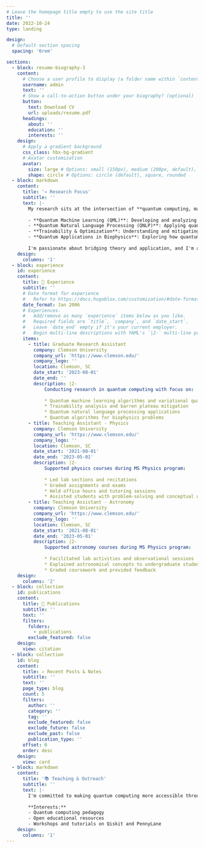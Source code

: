```yaml
---
# Leave the homepage title empty to use the site title
title: ''
date: 2022-10-24
type: landing

design:
  # Default section spacing
  spacing: '6rem'

sections:
  - block: resume-biography-3
    content:
      # Choose a user profile to display (a folder name within `content/authors/`)
      username: admin
      text: ''
      # Show a call-to-action button under your biography? (optional)
      button:
        text: Download CV
        url: uploads/resume.pdf
      headings:
        about: ''
        education: ''
        interests: ''
    design:
      # Apply a gradient background
      css_class: hbx-bg-gradient
      # Avatar customization
      avatar:
        size: large # Options: small (150px), medium (200px, default), large (320px), xl (400px), xxl (500px)
        shape: circle # Options: circle (default), square, rounded
  - block: markdown
    content:
      title: '⚛️ Research Focus'
      subtitle: ''
      text: |-
        My research sits at the intersection of **quantum computing, machine learning, and algorithm design**. I work on:
        
        - **Quantum Machine Learning (QML)**: Developing and analyzing variational quantum algorithms for machine learning tasks
        - **Quantum Natural Language Processing (QNLP)**: Applying quantum circuits to NLP problems using compositional approaches
        - **Trainability & Optimization**: Understanding and mitigating barren plateaus in variational quantum circuits
        - **Quantum Applications in Biophysics**: Exploring how quantum algorithms can advance computational biophysics
        
        I'm passionate about bridging theory and application, and I'm always open to collaboration on quantum computing research.
    design:
      columns: '1'
  - block: experience
    id: experience
    content:
      title: 💼 Experience
      subtitle: ''
      # Date format for experience
      #   Refer to https://docs.hugoblox.com/customization/#date-format
      date_format: Jan 2006
      # Experiences.
      #   Add/remove as many `experience` items below as you like.
      #   Required fields are `title`, `company`, and `date_start`.
      #   Leave `date_end` empty if it's your current employer.
      #   Begin multi-line descriptions with YAML's `|2-` multi-line prefix.
      items:
        - title: Graduate Research Assistant
          company: Clemson University
          company_url: 'https://www.clemson.edu/'
          company_logo: ''
          location: Clemson, SC
          date_start: '2023-08-01'
          date_end: ''
          description: |2-
              Conducting research in quantum computing with focus on:
              
              * Quantum machine learning algorithms and variational quantum circuits
              * Trainability analysis and barren plateau mitigation
              * Quantum natural language processing applications
              * Quantum algorithms for biophysics problems
        - title: Teaching Assistant - Physics
          company: Clemson University
          company_url: 'https://www.clemson.edu/'
          company_logo: ''
          location: Clemson, SC
          date_start: '2021-08-01'
          date_end: '2023-05-01'
          description: |2-
              Supported physics courses during MS Physics program:
              
              * Led lab sections and recitations
              * Graded assignments and exams
              * Held office hours and tutoring sessions
              * Assisted students with problem-solving and conceptual understanding
        - title: Teaching Assistant - Astronomy
          company: Clemson University
          company_url: 'https://www.clemson.edu/'
          company_logo: ''
          location: Clemson, SC
          date_start: '2021-08-01'
          date_end: '2023-05-01'
          description: |2-
              Supported astronomy courses during MS Physics program:
              
              * Facilitated lab activities and observational sessions
              * Explained astronomical concepts to undergraduate students
              * Graded coursework and provided feedback
    design:
      columns: '2'
  - block: collection
    id: publications
    content:
      title: 📄 Publications
      subtitle: ''
      text: ''
      filters:
        folders:
          - publications
        exclude_featured: false
    design:
      view: citation
  - block: collection
    id: blog
    content:
      title: ✍️ Recent Posts & Notes
      subtitle: ''
      text: ''
      page_type: blog
      count: 5
      filters:
        author: ''
        category: ''
        tag: ''
        exclude_featured: false
        exclude_future: false
        exclude_past: false
        publication_type: ''
      offset: 0
      order: desc
    design:
      view: card
  - block: markdown
    content:
      title: '📚 Teaching & Outreach'
      subtitle: ''
      text: |-
        I'm committed to making quantum computing more accessible through teaching and science communication. I develop educational materials, tutorials, and resources for students and researchers entering the field.
        
        **Interests:**
        - Quantum computing pedagogy
        - Open educational resources
        - Workshops and tutorials on Qiskit and PennyLane
    design:
      columns: '1'
---
```

